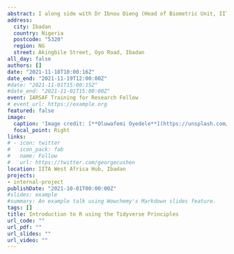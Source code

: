 ```yaml
---
abstract: I along side with Dr Ibnou Dieng (Head of Biometric Unit, IITA, Ibadan), Mr Moshood Bakare (PhD Student from Cornel University, USA) and Mr Kayode Fawobaje (Data Analyst, IITA) will be presenting the introduction to R using the tidyverse principles to research fellows at the International Institute of Tropical Agriculture (IITA), Ibadan, Nigeria. We will also explain to them the basic functions of data import, data management and then We will introduce them to data visualization using ggplot2. We will also cover multi-location trial using lme4 package in R, lmerTest, statgenSTA, statgenGxE and then we will summarize with multivariate analysis in R using Factoextra package. ![you can download the codes **here**](https://github.com/BB1464/Introduction-to-R-Training.git)
address:
  city: Ibadan
  country: Nigeria
  postcode: "5320"
  region: NG
  street: Akingbile Street, Oyo Road, Ibadan
all_day: false
authors: []
date: "2021-11-18T10:00:16Z"
date_end: "2021-11-19T12:00:00Z"
#date: "2021-11-01T15:00:15Z"
#date_end: "2021-11-01T15:00:00Z"
event: IARSAF Training for Research Fellow
# event_url: https://example.org
featured: false
image:
  caption: 'Image credit: [**Oluwafemi Oyedele**](https://unsplash.com/photos/bzdhc5b3Bxs)'
  focal_point: Right
links:
# - icon: twitter
#   icon_pack: fab
#   name: Follow
#   url: https://twitter.com/georgecushen
location: IITA West Africa Hub, Ibadan
projects:
- internal-project
publishDate: "2021-10-01T00:00:00Z"
#slides: example
#summary: An example talk using Wowchemy's Markdown slides feature.
tags: []
title: Introduction to R using the Tidyverse Principles
url_code: ""
url_pdf: ""
url_slides: ""
url_video: ""
---
```


<style type="text/css">

h1.title {
  font-size: 12px;
  color: Dark;
  text-align: centre;
}

<style>
body{
text-align: justify}
